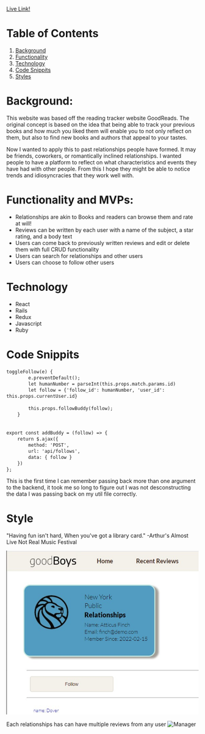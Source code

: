 [Live Link!](https://good-boys.herokuapp.com/#/)

# Table of Contents
1. [Background](#background)
2. [Functionality](#func)
3. [Technology](#tech)
4. [Code Snippits](#snip)
5. [Styles](#style)


# Background: <a name='background'></a>

This website was based off the reading tracker website GoodReads. The original concept is based on the idea that being able to track your previous books and how much you liked them will enable you to not only reflect on them, but also to find new books and authors that appeal to your tastes. 

Now I wanted to apply this to past relationships people have formed. It may be friends, coworkers, or romantically inclined relationships. I wanted people to have a platform to reflect on what characteristics and events they have had with other people. From this I hope they might be able to notice trends and idiosyncracies that they work well with.  

# Functionality and MVPs: <a name='func'></a>

* Relationships are akin to Books and readers can browse them and rate at will!
* Reviews can be written by each user with a name of the subject, a star rating, and a body text
* Users can come back to previously written reviews and edit or delete them with full CRUD functionality
* Users can search for relationships and other users
* Users can choose to follow other users

# Technology <a name='tech'></a>
* React 
* Rails
* Redux
* Javascript
* Ruby

# Code Snippits <a name='snip'></a>
```
toggleFollow(e) {
        e.preventDefault(); 
        let humanNumber = parseInt(this.props.match.params.id)
        let follow = {'follow_id': humanNumber, 'user_id': this.props.currentUser.id}

        this.props.followBuddy(follow); 
    }


export const addBuddy = (follow) => {
    return $.ajax({
        method: 'POST', 
        url: 'api/follows', 
        data: { follow }
    })
};
```
This is the first time I can remember passing back more than one argument to the backend, it took me so long to figure out I was not desconstructing the data I was passing back on my util file correctly.

# Style <a name='style'></a>
"Having fun isn't hard,
When you've got a library card." 
-Arthur's Almost Live Not Real Music Festival

![LibraryCard](https://github.com/AnnaYTH/goodBoys/blob/main/app/assets/images/library_card.jpg)

Each relationships has can have multiple reviews from any user
![Manager]()
